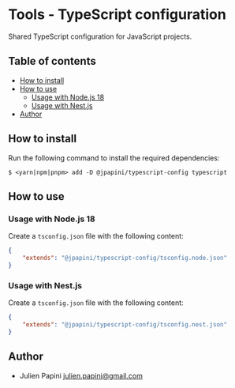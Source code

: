# Tools - TypeScript configuration <!-- omit in toc -->

Shared TypeScript configuration for JavaScript projects.

## Table of contents <!-- omit in toc -->

-   [How to install](#how-to-install)
-   [How to use](#how-to-use)
    -   [Usage with Node.js 18](#usage-with-nodejs-18)
    -   [Usage with Nest.js](#usage-with-nestjs)
-   [Author](#author)

## How to install

Run the following command to install the required dependencies:

```shell
$ <yarn|npm|pnpm> add -D @jpapini/typescript-config typescript
```

## How to use

### Usage with Node.js 18

Create a `tsconfig.json` file with the following content:

```json
{
    "extends": "@jpapini/typescript-config/tsconfig.node.json"
}
```

### Usage with Nest.js

Create a `tsconfig.json` file with the following content:

```json
{
    "extends": "@jpapini/typescript-config/tsconfig.nest.json"
}
```

## Author

-   Julien Papini <julien.papini@gmail.com>

